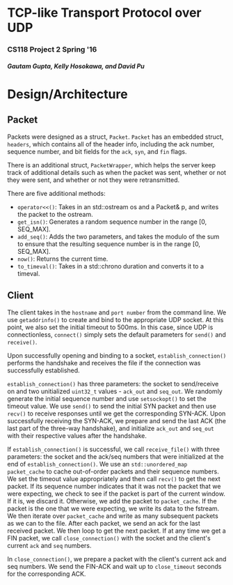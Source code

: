 # TCP-like Transport Protocol over UDP
### CS118 Project 2 Spring '16
##### Gautam Gupta, Kelly Hosokawa, and David Pu

# Design/Architecture

## Packet

Packets were designed as a struct, `Packet`.  `Packet` has an embedded struct, `headers`, which contains all of the header info, including the ack number, sequence number, and bit fields for the `ack`, `syn`, and `fin` flags.

There is an additional struct, `PacketWrapper`, which helps the server keep track of additional details such as when the packet was sent, whether or not they were sent, and whether or not they were retransmitted.

There are five additional methods:
* `operator<<()`: Takes in an std::ostream os and a Packet& p, and writes the packet to the ostream.
* `get_isn()`: Generates a random sequence number in the range [0, SEQ_MAX].
* `add_seq()`: Adds the two parameters, and takes the modulo of the sum to ensure that the resulting sequence number is in the range [0, SEQ_MAX].
* `now()`: Returns the current time.
* `to_timeval()`: Takes in a std::chrono duration and converts it to a timeval.


## Client

The client takes in the `hostname` and `port number` from the command line.  We use `getaddrinfo()` to create and bind to the appropriate UDP socket.  At this point, we also set the initial timeout to 500ms.  In this case, since UDP is connectionless, `connect()` simply sets the default parameters for `send()` and `receive()`.

Upon successfully opening and binding to a socket, `establish_connection()` performs the handshake and receives the file if the connection was successfully established.

`establish_connection()` has three parameters: the socket to send/receive on and two unitialized `uint32_t` values - `ack_out` and `seq_out`.  We randomly generate the initial sequence number and use `setsockopt()` to set the timeout value.  We use `send()` to send the initial SYN packet and then use `recv()` to receive responses until we get the corresponding SYN-ACK.  Upon successfully receiving the SYN-ACK, we prepare and send the last ACK (the last part of the three-way handshake), and initialize `ack_out` and `seq_out` with their respective values after the handshake.

If `establish_connection()` is successful, we call `receive_file()` with three parameters: the socket and the ack/seq numbers that were initialized at the end of `establish_connection()`.  We use an `std::unordered_map packet_cache` to cache out-of-order packets and their sequence numbers.  We set the timeout value appropriately and then call `recv()` to get the next packet.  If its sequence number indicates that it was not the packet that we were expecting, we check to see if the packet is part of the current window.  If it is, we discard it.  Otherwise, we add the packet to `packet_cache`.  If the packet is the one that we were expecting, we write its data to the fstream.  We then iterate over `packet_cache` and write as many subsequent packets as we can to the file.  After each packet, we send an ack for the last received packet.  We then loop to get the next packet.  If at any time we get a FIN packet, we call `close_connection()` with the socket and the client's current `ack` and `seq` numbers.

In `close_connection()`, we prepare a packet with the client's current ack and seq numbers.  We send the FIN-ACK and wait up to `close_timeout` seconds for the corresponding ACK.

